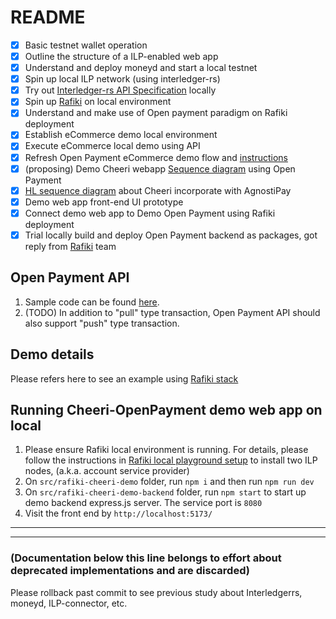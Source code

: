 # README

- [x] Basic testnet wallet operation
- [x] Outline the structure of a ILP-enabled web app
- [x] Understand and deploy moneyd and start a local testnet
- [x] Spin up local ILP network (using interledger-rs)
- [x] Try out [Interledger-rs API Specification](https://app.swaggerhub.com/apis/interledger-rs/Interledger/1.1) locally
- [x] Spin up [Rafiki](https://github.com/interledger/rafiki) on local environment
- [x] Understand and make use of Open payment paradigm on Rafiki deployment
- [x] Establish eCommerce demo local environment
- [x] Execute eCommerce local demo using API
- [x] Refresh Open Payment eCommerce demo flow and [instructions](rafiki-divao-demo/demo-playbook.md)
- [x] (proposing) Demo Cheeri webapp [Sequence diagram](rafiki-divao-demo/demo-Cheeri.md) using Open Payment
- [x] [HL sequence diagram](rafiki-divao-demo/cheeri-AP.md) about Cheeri incorporate with AgnostiPay
- [x] Demo web app front-end UI prototype
- [x] Connect demo web app to Demo Open Payment using Rafiki deployment
- [x] Trial locally build and deploy Open Payment backend as packages, got reply from [Rafiki](https://github.com/interledger/rafiki/issues/1217) team

## Open Payment API

1. Sample code can be found [here](https://github.com/interledger/rafiki/tree/main/packages/open-payments).
2. (TODO) In addition to "pull" type transaction, Open Payment API should also support "push" type transaction.

## Demo details

Please refers here to see an example using [Rafiki stack](./rafiki-divao-demo/demo-playbook.md)

## Running Cheeri-OpenPayment demo web app on local

1. Please ensure Rafiki local environment is running. For details, please follow the instructions in [Rafiki local playground setup](https://github.com/interledger/rafiki/tree/main/localenv#readme) to install two ILP nodes, (a.k.a. account service provider)
2. On `src/rafiki-cheeri-demo` folder, run `npm i` and then run `npm run dev`
3. On `src/rafiki-cheeri-demo-backend` folder, run `npm start` to start up demo backend express.js server. The service port is `8080`
4. Visit the front end by `http://localhost:5173/`

---

---

### (Documentation below this line belongs to effort about deprecated implementations and are discarded)

Please rollback past commit to see previous study about Interledgerrs, moneyd, ILP-connector, etc.
